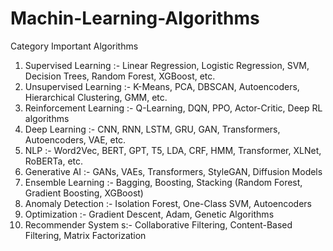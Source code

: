 # Machin-Learning-Algorithms
Category Important Algorithms
1) Supervised Learning :-	Linear Regression, Logistic Regression, SVM, Decision Trees, Random Forest, XGBoost, etc.
2) Unsupervised Learning :-	K-Means, PCA, DBSCAN, Autoencoders, Hierarchical Clustering, GMM, etc.
3) Reinforcement Learning :-	Q-Learning, DQN, PPO, Actor-Critic, Deep RL algorithms
4) Deep Learning :-	CNN, RNN, LSTM, GRU, GAN, Transformers, Autoencoders, VAE, etc.
5) NLP :-	Word2Vec, BERT, GPT, T5, LDA, CRF, HMM, Transformer, XLNet, RoBERTa, etc.
6) Generative AI :-	GANs, VAEs, Transformers, StyleGAN, Diffusion Models
7) Ensemble Learning :-	Bagging, Boosting, Stacking (Random Forest, Gradient Boosting, XGBoost)
8) Anomaly Detection :-	Isolation Forest, One-Class SVM, Autoencoders
9) Optimization :- Gradient Descent, Adam, Genetic Algorithms
10) Recommender System s:- Collaborative Filtering, Content-Based Filtering, Matrix Factorization
